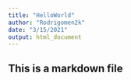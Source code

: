 ```yaml
---
title: "HelloWorld"
author: "Rodrigomen2k"
date: "3/15/2021"
output: html_document
---
```


## This is a markdown file
